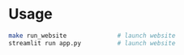 
# Usage

``` bash
make run_website              # launch website
streamlit run app.py          # launch website
```
